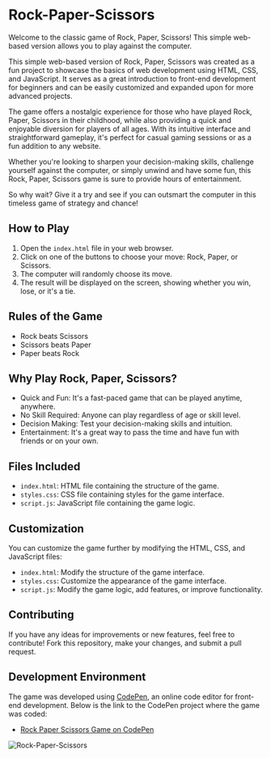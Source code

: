 # Rock-Paper-Scissors

Welcome to the classic game of Rock, Paper, Scissors! This simple web-based version allows you to play against the computer.

This simple web-based version of Rock, Paper, Scissors was created as a fun project to showcase the basics of web development using HTML, CSS, and JavaScript. It serves as a great introduction to front-end development for beginners and can be easily customized and expanded upon for more advanced projects.

The game offers a nostalgic experience for those who have played Rock, Paper, Scissors in their childhood, while also providing a quick and enjoyable diversion for players of all ages. With its intuitive interface and straightforward gameplay, it's perfect for casual gaming sessions or as a fun addition to any website.

Whether you're looking to sharpen your decision-making skills, challenge yourself against the computer, or simply unwind and have some fun, this Rock, Paper, Scissors game is sure to provide hours of entertainment.

So why wait? Give it a try and see if you can outsmart the computer in this timeless game of strategy and chance!

## How to Play

1. Open the `index.html` file in your web browser.
2. Click on one of the buttons to choose your move: Rock, Paper, or Scissors.
3. The computer will randomly choose its move.
4. The result will be displayed on the screen, showing whether you win, lose, or it's a tie.

## Rules of the Game

- Rock beats Scissors
- Scissors beats Paper
- Paper beats Rock

## Why Play Rock, Paper, Scissors?

- Quick and Fun: It's a fast-paced game that can be played anytime, anywhere.
- No Skill Required: Anyone can play regardless of age or skill level.
- Decision Making: Test your decision-making skills and intuition.
- Entertainment: It's a great way to pass the time and have fun with friends or on your own.

## Files Included

- `index.html`: HTML file containing the structure of the game.
- `styles.css`: CSS file containing styles for the game interface.
- `script.js`: JavaScript file containing the game logic.

## Customization

You can customize the game further by modifying the HTML, CSS, and JavaScript files:

- `index.html`: Modify the structure of the game interface.
- `styles.css`: Customize the appearance of the game interface.
- `script.js`: Modify the game logic, add features, or improve functionality.

## Contributing

If you have any ideas for improvements or new features, feel free to contribute! Fork this repository, make your changes, and submit a pull request.

## Development Environment

The game was developed using [CodePen](https://codepen.io/), an online code editor for front-end development. Below is the link to the CodePen project where the game was coded:

- [Rock Paper Scissors Game on CodePen](https://codepen.io/Nathara-Nasreen-Iqbal/pen/QWPjjgz)

![Rock-Paper-Scissors](https://github.com/NatharaIqbal/Rock-Paper-Scissors/assets/138295014/3648be58-cf01-4a7f-ad1c-a9e9ea6ae29e)

